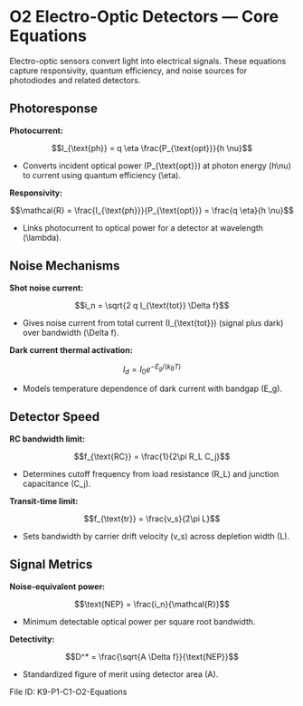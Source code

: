 # O2 Electro-Optic Detectors — Core Equations

Electro-optic sensors convert light into electrical signals. These equations capture responsivity, quantum efficiency, and noise sources for photodiodes and related detectors.

## Photoresponse
**Photocurrent:**

$$I_{\text{ph}} = q \eta \frac{P_{\text{opt}}}{h \nu}$$

- Converts incident optical power \(P_{\text{opt}}\) at photon energy \(h\nu\) to current using quantum efficiency \(\eta\).

**Responsivity:**

$$\mathcal{R} = \frac{I_{\text{ph}}}{P_{\text{opt}}} = \frac{q \eta}{h \nu}$$

- Links photocurrent to optical power for a detector at wavelength \(\lambda\).

## Noise Mechanisms
**Shot noise current:**

$$i_n = \sqrt{2 q I_{\text{tot}} \Delta f}$$

- Gives noise current from total current \(I_{\text{tot}}\) (signal plus dark) over bandwidth \(\Delta f\).

**Dark current thermal activation:**

$$I_d = I_0 e^{-E_g/(k_B T)}$$

- Models temperature dependence of dark current with bandgap \(E_g\).

## Detector Speed
**RC bandwidth limit:**

$$f_{\text{RC}} = \frac{1}{2\pi R_L C_j}$$

- Determines cutoff frequency from load resistance \(R_L\) and junction capacitance \(C_j\).

**Transit-time limit:**

$$f_{\text{tr}} = \frac{v_s}{2\pi L}$$

- Sets bandwidth by carrier drift velocity \(v_s\) across depletion width \(L\).

## Signal Metrics
**Noise-equivalent power:**

$$\text{NEP} = \frac{i_n}{\mathcal{R}}$$

- Minimum detectable optical power per square root bandwidth.

**Detectivity:**

$$D^* = \frac{\sqrt{A \Delta f}}{\text{NEP}}$$

- Standardized figure of merit using detector area \(A\).

File ID: K9-P1-C1-O2-Equations

